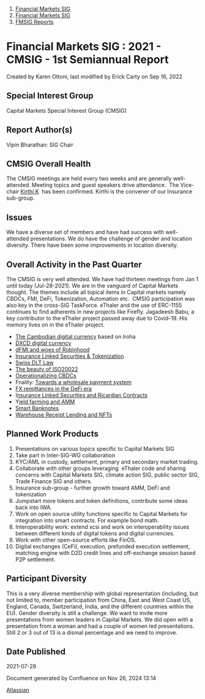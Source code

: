 1. [Financial Markets SIG](index.html)
2. [Financial Markets SIG](Financial-Markets-SIG_20545549.html)
3. [FMSIG Reports](FMSIG-Reports_20558787.html)

# Financial Markets SIG : 2021 - CMSIG - 1st Semiannual Report

Created by Karen Ottoni, last modified by Erick Carty on Sep 16, 2022

## Special Interest Group

Capital Markets Special Interest Group (CMSIG)

## Report Author(s)

Vipin Bharathan: SIG Chair

## CMSIG Overall Health

The CMSIG meetings are held every two weeks and are generally well-attended. Meeting topics and guest speakers drive attendance.  The Vice-chair [Kirthi K](https://lf-hyperledger.atlassian.net/wiki/people/712020:cdf2c19a-9f68-45e0-82c7-86c8b2799fb2?ref=confluence)  has been confirmed. Kirthi is the convener of our Insurance sub-group. 

## Issues

We have a diverse set of members and have had success with well-attended presentations. We do have the challenge of gender and location diversity. There have been some improvements in location diversity.

## Overall Activity in the Past Quarter

The CMSIG is very well attended. We have had thirteen meetings from Jan 1 until today (Jul-28-2021). We are in the vanguard of Capital Markets thought. The themes include all topical items in Capital markets namely CBDCs, FMI, DeFi, Tokenization, Automation etc.  CMSIG participation was also key in the cross-SIG TaskForce. eThaler and the use of ERC-1155 continues to find adherents in new projects like Firefly. Jagadeesh Babu, a key contributor to the eThaler project passed away due to Covid-19. His memory lives on in the eThaler project.   

- [The Cambodian digital currency](https://lf-hyperledger.atlassian.net/wiki/display/CMSIG/2021-01-13) based on Iroha
- [DXCD digital currency](https://lf-hyperledger.atlassian.net/wiki/display/CMSIG/2021-01-27)
- [dFMI and woes of Robinhood](https://lf-hyperledger.atlassian.net/wiki/display/CMSIG/2021-02-10)
- [Insurance Linked Securities &amp; Tokenization](https://lf-hyperledger.atlassian.net/wiki/display/CMSIG/2021-02-24)
- [Swiss DLT Law](https://lf-hyperledger.atlassian.net/wiki/display/CMSIG/2021-03-10)
- [The beauty of ISO20022](https://lf-hyperledger.atlassian.net/wiki/display/CMSIG/2021-03-24)
- [Operationalizing CBDCs](https://lf-hyperledger.atlassian.net/wiki/display/CMSIG/2021-04-21)
- Fnality: [Towards a wholesale payment system](https://lf-hyperledger.atlassian.net/wiki/display/CMSIG/2021-05-05)
- [FX remittances in the DeFi era](https://lf-hyperledger.atlassian.net/wiki/display/CMSIG/2021-05-19)
- I[nsurance Linked Securities and Ricardian Contracts](https://lf-hyperledger.atlassian.net/wiki/display/CMSIG/2021-06-02)
- Y[ield farming and AMM](https://lf-hyperledger.atlassian.net/wiki/display/CMSIG/2021-06-30)
- [Smart Banknotes](https://lf-hyperledger.atlassian.net/wiki/display/CMSIG/2021-07-14)
- [Warehouse Receipt Lending and NFTs](https://lf-hyperledger.atlassian.net/wiki/display/CMSIG/2021-07-14)

## Planned Work Products

01. Presentations on various topics specific to Capital Markets SIG
02. Take part in Inter-SIG-WG collaboration
03. KYC/AML in custody, settlement, primary and secondary market trading.
04. Collaborate with other groups leveraging  eThaler code and sharing concerns with Capital Markets SIG, climate action SIG, public sector SIG, Trade Finance SIG and others.
05. Insurance sub-group - further growth toward AMM, DeFi and tokenization
06. Jumpstart more tokens and token definitions, contribute some ideas back into IWA.
07. Work on open source utility functions specific to Capital Markets for integration into smart contracts. For example bond math.
08. Interoperability work: extend xcsi and work on interoperability issues between different kinds of digital tokens and digital currencies.
09. Work with other open-source efforts like FinOS.
10. Digital exchanges (CeFi), execution, prefunded execution settlement, matching engine with D2D credit lines and off-exchange session based P2P settlement.

## Participant Diversity

This is a very diverse membership with global representation (including, but not limited to, member participation from China, East and West Coast US, England, Canada, Switzerland, India, and the different countries within the EU). Gender diversity is still a challenge. We want to invite more presentations from women leaders in Capital Markets. We did open with a presentation from a woman and had a couple of women led presentations. Still 2 or 3 out of 13 is a dismal percentage and we need to improve.

## Date Published

2021-07-28

Document generated by Confluence on Nov 26, 2024 13:14

[Atlassian](http://www.atlassian.com/)
